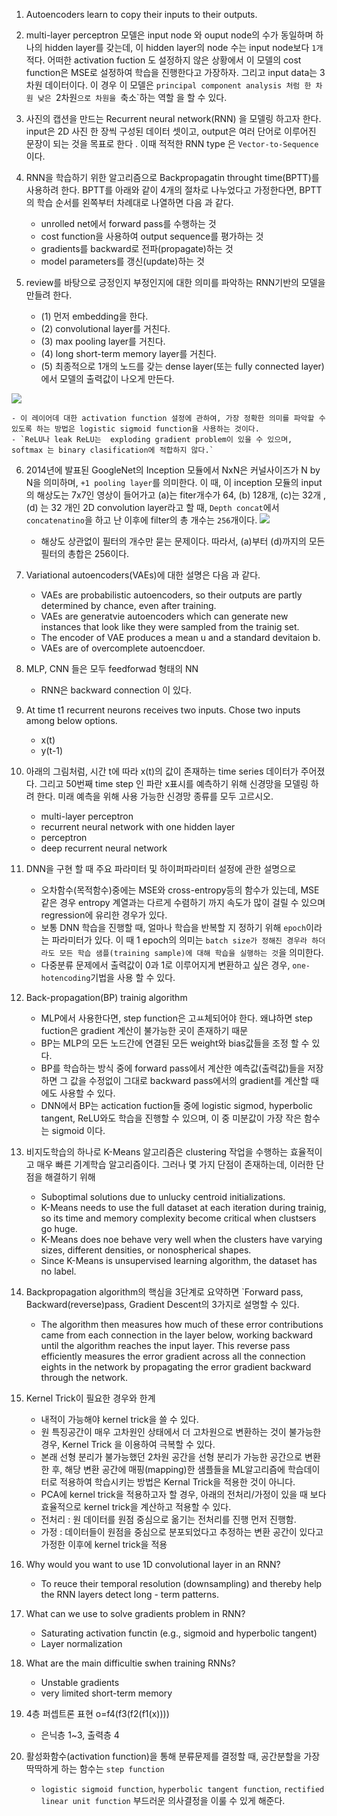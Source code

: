 1. Autoencoders learn to copy their inputs to their outputs.


2. multi-layer perceptron 모델은 input node 와 ouput node의 수가 동일하며 하나의 hidden layer를 갖는데, 이 hidden layer의 node 수는 input node보다 `1개`적다. 어떠한 activation fuction 도 설정하지 않은 상황에서 이 모델의 cost function은 MSE로 설정하여 학습을 진행한다고 가장하자. 그리고 input data는 3차원 데이터이다. 이 경우 이 모델은 `principal component analysis 처럼 한 차원 낮은 `2차원`으로 차원을 `축소`하는 역할 을 할 수 있다.

3. 사진의 캡션을 만드는 Recurrent neural network(RNN) 을 모델링 하고자 한다. input은 2D 사진 한 장씩 구성된 데이터 셋이고, output은 여러 단어로 이루어진 문장이 되는 것을 목표로 한다 . 이때 적적한 RNN type 은 `Vector-to-Sequence`이다.

4. RNN을 학습하기 위한 알고리즘으로 Backpropagatin throught time(BPTT)를 사용하려 한다. BPTT를 아래와 같이 4개의 절차로 나누었다고 가정한다면, BPTT의 학습 순서를 왼쪽부터 차례대로 나열하면 다음 과 같다.
    - unrolled net에서 forward pass를 수행하는 것
    - cost function을 사용하여 output sequence를 평가하는 것
    - gradients를 backward로 전파(propagate)하는 것
    - model parameters를 갱신(update)하는 것

5. review를 바탕으로 긍정인지 부정인지에 대한 의미를 파악하는 RNN기반의 모델을 만들려 한다. 
    - (1) 먼저 embedding을 한다.
    - (2) convolutional layer를 거친다.
    - (3) max pooling layer를 거친다.
    - (4) long short-term memory layer를 거친다.
    - (5) 최종적으로 1개의 노드를 갖는 dense layer(또는 fully connected layer)에서 모델의 출력값이 나오게 만든다.
<img src="https://user-images.githubusercontent.com/45276804/101640499-ec988280-3a73-11eb-81d6-280bfcb6a572.png">

    - 이 레이어데 대한 activation function 설정에 관하여, 가장 정확한 의미를 파악할 수 있도록 하는 방법은 logistic sigmoid function을 사용하는 것이다.
    - `ReLU나 leak ReLU는  exploding gradient problem이 있을 수 있으며, softmax 는 binary clasification에 적합하지 않다.`

6. 2014년에 발표된 GoogleNet의 Inception 모듈에서 NxN은 커널사이즈가  N by N을 의미하며, `+1 pooling layer`를 의미한다. 이 때, 이 inception 모듈의 input의 해상도는 7x7인 영상이 들어가고 (a)는 fiter개수가 64, (b) 128개, (c)는 32개 ,(d) 는 32 개인 2D convolution layer라고 할 때, `Depth concat`에서 `concatenatino`을 하고 난 이후에 filter의 총 개수는 `256`개이다.
    <img src = "https://user-images.githubusercontent.com/45276804/101640688-29fd1000-3a74-11eb-9bdf-fab6007afe25.png">
    - 해상도 상관없이 필터의 개수만 묻는 문제이다. 따라서, (a)부터 (d)까지의 모든 필터의 총합은 256이다.

7. Variational autoencoders(VAEs)에 대한 설명은 다음 과 같다.
    - VAEs are probabilistic autoencoders, so their outputs are partly determined by chance, even after training.
    - VAEs are generatvie autoencoders which can generate new instances that look like they were sampled from the trainig set.
    - The encoder of VAE produces a mean u and a standard devitaion b.
    - VAEs are of overcomplete autoencdoer.

8. MLP, CNN 들은 모두 feedforwad 형태의 NN
   - RNN은 backward connection 이 있다.

9. At time t1 recurrent neurons receives two inputs. Chose two inputs among below options.
    - x(t)
    - y(t-1)

10. 아래의 그림처럼, 시간 t에 따라 x(t)의 값이 존재하는 time series 데이터가 주어졌다. 그리고 50번째 time step 인 파란 x표시를 예측하기 위해 신경망을 모델링 하려 한다. 미래 예측을 위해 사용 가능한 신경망 종류를 모두 고르시오.
    - multi-layer perceptron
    - recurrent neural network with one hidden layer
    - perceptron
    - deep recurrent neural network


11. DNN을 구현 할 때 주요 파라미터 및 하이퍼파라미터 설정에 관한 설명으로
    - 오차함수(목적함수)중에는 MSE와 cross-entropy등의 함수가 있는데, MSE 같은 경우 entropy 계열과는 다르게 수렴하기 까지 속도가 많이 걸릴 수 있으며 regression에 유리한 경우가 있다.
    - 보통  DNN 학습을 진행할 때, 얼마나 학습을 반복할 지 정하기 위해 `epoch`이라는 파라미터가 있다. 이 때 1 epoch의 의미는 `batch size가 정해진 경우라 하더라도 모든 학습 샘플(training sample)에 대해 학습을 실행하는 것`을 의미한다.
    - 다중분류 문제에서 출력값이 0과 1로 이루어지게 변환하고 싶은 경우, `one-hotencoding`기법을 사용 할 수 있다.

12. Back-propagation(BP) trainig algorithm
    - MLP에서 사용한다면, step function은 고ㅛ체되어야 한다. 왜냐하면 step fuction은 gradient 계산이 불가능한 곳이 존재하기 때문
    - BP는 MLP의 모든 노드간에 연결된 모든 weight와 bias값들을 조정 할 수 있다.
    - BP를 학습하는 방식 중에 forward pass에서 계산한 예측값(출력값)들을 저장하면 그 값을 수정없이 그대로 backward pass에서의 gradient를 계산할 때에도 사용할 수 있다.
    - DNN에서 BP는 actication fuction들 중에 logistic sigmod, hyperbolic tangent, ReLU와도 학습을 진행할 수 있으며, 이 중 미분값이 가장 작은 함수는 sigmoid 이다.

13. 비지도학습의 하나로 K-Means 알고리즘은 clustering 작업을 수행하는 효율적이고 매우 빠른 기계학습 알고리즘이다. 그러나 몇 가지 단점이 존재하는데, 이러한 단점을 해결하기 위해
    - Suboptimal solutions due to unlucky centroid initializations.
    - K-Means needs to use the full dataset at each iteration during trainig, so its time and memory complexity become critical when clustsers go huge.
    - K-Means does noe behave very well when the clusters have varying sizes, different densities, or nonospherical shapes.
    - Since K-Means is unsupervised learning algorithm, the dataset has no label.

14. Backpropagation algorithm의 핵심을 3단계로 요약하면 `Forward pass, Backward(reverse)pass, Gradient Descent의 3가지로 설명할 수 있다.
    - The algorithm then measures how much of these error contributions came from each connection in the layer below, working backward until the algorithm reaches the input layer. This reverse pass efficiently measures the error gradient across all the connection eights in the network by propagating the error gradient backward through the network.

15. Kernel Trick이 필요한 경우와 한계
    - 내적이 가능해야 kernel trick을 쓸 수 있다.
    - 원 특징공간이 매우 고차원인 상태에서 더 고차원으로 변환하는 것이 불가능한 경우, Kernel Trick 을 이용하여 극복할 수 있다.
    - 본래 선형 분리가 불가능했던 2차원 공간을 선형 분리가 가능한 공간으로 변환한 후, 해당 변환 공간에 매핑(mapping)한 샘플들을 ML알고리즘에 학습데이터로 적용하여 학습시키는 방법은 Kernal Trick을 적용한 것이 아니다.
    - PCA에 kernel trick을 적용하고자 할 경우, 아래의 전처리/가정이 있을 때 보다 효율적으로 kernel trick을 계산하고 적용할 수 있다.
    - 전처리 : 원 데이터를 원점 중심으로 옮기는 전처리를 진행 먼저 진행함.
    - 가정 : 데이터들이 원점을 중심으로 분포되었다고 추정하는 변환 공간이 있다고 가정한 이후에  kernel trick을 적용

16. Why would you want to use 1D convolutional layer in an RNN?
    - To reuce their temporal resolution (downsampling)  and thereby help the RNN layers detect long - term patterns.

17. What can we use to solve gradients problem in RNN?
    - Saturating activation functin (e.g., sigmoid and hyperbolic tangent)
    - Layer normalization

18. What are the main difficultie swhen training RNNs?
    - Unstable gradients
    - very limited short-term memory

19. 4층 퍼셉트론 표현 o=f4(f3(f2(f1(x))))
    - 은닉층 1~3, 출력층 4

20. 활성화함수(activation function)을 통해 분류문제를 결정할 때, 공간분할을 가장 딱딱하게 하는 함수는 `step function`
    - `logistic sigmoid function`, `hyperbolic tangent function`, `rectified linear unit function` 부드러운 의사결정을 이룰 수 있게 해준다.

